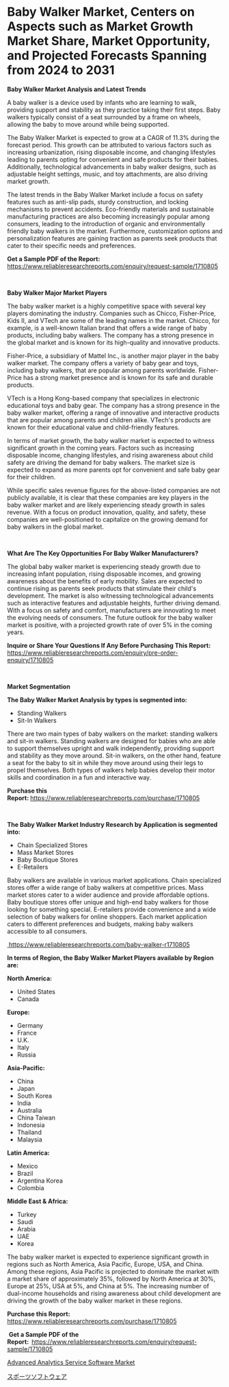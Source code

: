 <p><h1>Baby Walker Market, Centers on Aspects such as Market Growth Market Share, Market Opportunity, and Projected Forecasts Spanning from 2024 to 2031</h1></p><p><strong>Baby Walker Market Analysis and Latest Trends</strong></p>
<p><p>A baby walker is a device used by infants who are learning to walk, providing support and stability as they practice taking their first steps. Baby walkers typically consist of a seat surrounded by a frame on wheels, allowing the baby to move around while being supported.</p><p>The Baby Walker Market is expected to grow at a CAGR of 11.3% during the forecast period. This growth can be attributed to various factors such as increasing urbanization, rising disposable income, and changing lifestyles leading to parents opting for convenient and safe products for their babies. Additionally, technological advancements in baby walker designs, such as adjustable height settings, music, and toy attachments, are also driving market growth.</p><p>The latest trends in the Baby Walker Market include a focus on safety features such as anti-slip pads, sturdy construction, and locking mechanisms to prevent accidents. Eco-friendly materials and sustainable manufacturing practices are also becoming increasingly popular among consumers, leading to the introduction of organic and environmentally friendly baby walkers in the market. Furthermore, customization options and personalization features are gaining traction as parents seek products that cater to their specific needs and preferences.</p></p>
<p><strong>Get a Sample PDF of the Report:&nbsp;</strong> <a href="https://www.reliableresearchreports.com/enquiry/request-sample/1710805">https://www.reliableresearchreports.com/enquiry/request-sample/1710805</a></p>
<p>&nbsp;</p>
<p><strong>Baby Walker Major Market Players</strong></p>
<p><p>The baby walker market is a highly competitive space with several key players dominating the industry. Companies such as Chicco, Fisher-Price, Kids II, and VTech are some of the leading names in the market. Chicco, for example, is a well-known Italian brand that offers a wide range of baby products, including baby walkers. The company has a strong presence in the global market and is known for its high-quality and innovative products.</p><p>Fisher-Price, a subsidiary of Mattel Inc., is another major player in the baby walker market. The company offers a variety of baby gear and toys, including baby walkers, that are popular among parents worldwide. Fisher-Price has a strong market presence and is known for its safe and durable products.</p><p>VTech is a Hong Kong-based company that specializes in electronic educational toys and baby gear. The company has a strong presence in the baby walker market, offering a range of innovative and interactive products that are popular among parents and children alike. VTech's products are known for their educational value and child-friendly features.</p><p>In terms of market growth, the baby walker market is expected to witness significant growth in the coming years. Factors such as increasing disposable income, changing lifestyles, and rising awareness about child safety are driving the demand for baby walkers. The market size is expected to expand as more parents opt for convenient and safe baby gear for their children.</p><p>While specific sales revenue figures for the above-listed companies are not publicly available, it is clear that these companies are key players in the baby walker market and are likely experiencing steady growth in sales revenue. With a focus on product innovation, quality, and safety, these companies are well-positioned to capitalize on the growing demand for baby walkers in the global market.</p></p>
<p>&nbsp;</p>
<p><strong>What Are The Key Opportunities For Baby Walker Manufacturers?</strong></p>
<p><p>The global baby walker market is experiencing steady growth due to increasing infant population, rising disposable incomes, and growing awareness about the benefits of early mobility. Sales are expected to continue rising as parents seek products that stimulate their child's development. The market is also witnessing technological advancements such as interactive features and adjustable heights, further driving demand. With a focus on safety and comfort, manufacturers are innovating to meet the evolving needs of consumers. The future outlook for the baby walker market is positive, with a projected growth rate of over 5% in the coming years.</p></p>
<p><strong>Inquire or Share Your Questions If Any Before Purchasing This Report:</strong> <a href="https://www.reliableresearchreports.com/enquiry/pre-order-enquiry/1710805">https://www.reliableresearchreports.com/enquiry/pre-order-enquiry/1710805</a></p>
<p>&nbsp;</p>
<p><strong>Market Segmentation</strong></p>
<p><strong>The Baby Walker Market Analysis by types is segmented into:</strong></p>
<p><ul><li>Standing Walkers</li><li>Sit-In Walkers</li></ul></p>
<p><p>There are two main types of baby walkers on the market: standing walkers and sit-in walkers. Standing walkers are designed for babies who are able to support themselves upright and walk independently, providing support and stability as they move around. Sit-in walkers, on the other hand, feature a seat for the baby to sit in while they move around using their legs to propel themselves. Both types of walkers help babies develop their motor skills and coordination in a fun and interactive way.</p></p>
<p><strong>Purchase this Report:&nbsp;</strong><a href="https://www.reliableresearchreports.com/purchase/1710805">https://www.reliableresearchreports.com/purchase/1710805</a></p>
<p>&nbsp;</p>
<p><strong>The Baby Walker Market Industry Research by Application is segmented into:</strong></p>
<p><ul><li>Chain Specialized Stores</li><li>Mass Market Stores</li><li>Baby Boutique Stores</li><li>E-Retailers</li></ul></p>
<p><p>Baby walkers are available in various market applications. Chain specialized stores offer a wide range of baby walkers at competitive prices. Mass market stores cater to a wider audience and provide affordable options. Baby boutique stores offer unique and high-end baby walkers for those looking for something special. E-retailers provide convenience and a wide selection of baby walkers for online shoppers. Each market application caters to different preferences and budgets, making baby walkers accessible to all consumers.</p></p>
<p><a href="https://www.reliableresearchreports.com/baby-walker-r1710805">&nbsp;https://www.reliableresearchreports.com/baby-walker-r1710805</a></p>
<p><strong>In terms of Region, the Baby Walker Market Players available by Region are:</strong></p>
<p>
    <p> <strong> North America: </strong>
        <ul>
            <li>United States</li>
            <li>Canada</li>
        </ul>
        </p> 
    <p> <strong> Europe: </strong>
        <ul>
            <li>Germany</li>
            <li>France</li>
            <li>U.K.</li>
            <li>Italy</li>
            <li>Russia</li>
        </ul>
        </p> 
    <p> <strong> Asia-Pacific: </strong>
        <ul>
            <li>China</li>
            <li>Japan</li>
            <li>South Korea</li>
            <li>India</li>
            <li>Australia</li>
            <li>China Taiwan</li>
            <li>Indonesia</li>
            <li>Thailand</li>
            <li>Malaysia</li>
        </ul>
        </p> 
    <p> <strong> Latin America: </strong>
        <ul>
            <li>Mexico</li>
            <li>Brazil</li>
            <li>Argentina Korea</li>
            <li>Colombia</li>
        </ul>
        </p> 
    <p> <strong> Middle East & Africa: </strong>
        <ul>
            <li>Turkey</li>
            <li>Saudi</li>
            <li>Arabia</li>
            <li>UAE</li>
            <li>Korea</li>
        </ul>
    </p>
    </p>
<p><p>The baby walker market is expected to experience significant growth in regions such as North America, Asia Pacific, Europe, USA, and China. Among these regions, Asia Pacific is projected to dominate the market with a market share of approximately 35%, followed by North America at 30%, Europe at 25%, USA at 5%, and China at 5%. The increasing number of dual-income households and rising awareness about child development are driving the growth of the baby walker market in these regions.</p></p>
<p><strong>Purchase this Report: </strong><a href="https://www.reliableresearchreports.com/purchase/1710805">https://www.reliableresearchreports.com/purchase/1710805</a></p>
<p>&nbsp;<strong>Get a Sample PDF of the Report:&nbsp;&nbsp;</strong><a href="https://www.reliableresearchreports.com/enquiry/request-sample/1710805">https://www.reliableresearchreports.com/enquiry/request-sample/1710805</a></p>
<p><strong></strong></p>
<p><p><a href="https://issuu.com/reportprime-2/docs/advanced-analytics-service-software-market-size-20">Advanced Analytics Service Software Market</a></p><p><a href="https://github.com/ycmtqqhvk3273/Market-Research-Report-List-3/blob/main/7169956184968.md">スポーツソフトウェア</a></p></p>